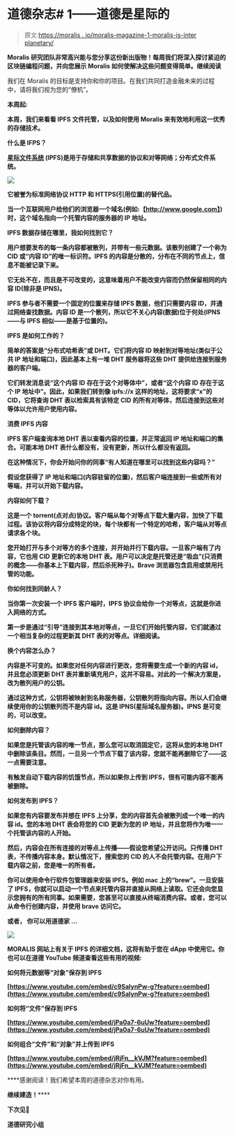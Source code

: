 # 道德杂志# 1——道德是星际的

> 原文:[https://moralis . io/moralis-magazine-1-moralis-is-inter planetary/](https://moralis.io/moralis-magazine-1-moralis-is-interplanetary/)

**Moralis 研究团队非常高兴能与您分享这份新出版物！每周我们将深入探讨紧迫的区块链编程问题，并向您展示 Moralis 如何使解决这些问题变得简单。继续阅读**

我们在 Moralis 的目标是支持你和你的项目。在我们共同打造金融未来的过程中，请将我们视为您的“僚机”。

**本周起:**

****本周，我们来看看 IPFS 文件托管，以及如何使用 Moralis 来有效地利用这一优秀的存储技术。****

****什么是 IFPS？****

****[星际文件系统](https://moralis.io/what-is-ipfs-interplanetary-file-system/) (IPFS)是用于存储和共享数据的协议和对等网络；分布式文件系统。****

****![](../Images/ea7f4d1adc855fee72a837c2587aed2f.png)****

****它被誉为标准网络协议 HTTP 和 HTTPS(引用位置)的替代品。****

****当一个互联网用户给他们的浏览器一个域名(例如:【http://www.google.com】)时，这个域名指向一个托管内容的服务器的 IP 地址。****

******IPFS 数据存储在哪里，我如何找到它？******

****用户想要发布的每一条内容都被散列，并带有一些元数据。该散列创建了一个称为 CID 或“内容 ID”的唯一标识符。IPFS 的内容是分散的，分布在不同的节点上，信息不能被记录下来。****

****它无处不在，而且是不可改变的，这意味着用户不能改变内容而仍然保留相同的内容 ID(除非是 IPNS)。****

****IPFS 参与者不需要一个固定的位置来存储 IPFS 数据，他们只需要内容 ID，并通过网络查找数据。内容 ID 是一个散列，所以它不关心内容(数据)位于何处(IPNS——与 IPFS 相似——是基于位置的)。****

****IPFS 是如何工作的？****

****简单的答案是“分布式哈希表”或 DHT。它们将内容 ID 映射到对等地址(类似于公共 IP 地址和端口)，因此基本上有一堆 DHT 服务器将这些 DHT 提供给连接到服务器的客户端。****

****它们转发消息说“这个内容 ID 存在于这个对等体中”，或者“这个内容 ID 存在于这个 IP 地址中”。因此，如果我们转到像 ipfs://x 这样的地址，这将要求“x”的 CID，它将查询 DHT 表以检索具有该特定 CID 的所有对等体，然后连接到这些对等体以允许用户使用内容。****

******消费 IPFS 内容******

****IPFS 客户端查询本地 DHT 表以查看内容的位置，并正常返回 IP 地址和端口的集合。可能本地 DHT 表什么都没有，没有更新，所以什么都没有返回。****

****在这种情况下，你会开始问你的同事“有人知道在哪里可以找到这些内容吗？”****

****假设您获得了 IP 地址和端口(内容驻留的位置)，然后客户端连接到一些或所有对等端，并可以开始下载内容。****

******内容如何下载？******

****这是一个 torrent(点对点)协议。客户端从每个对等点下载大量内容，加快了下载过程。该协议将内容分成特定的块，每个块都有一个特定的哈希，客户端从对等点请求各个块。****

****您开始打开与多个对等方的多个连接，并开始并行下载内容。一旦客户端有了内容，它也用 CID 更新它的本地 DHT 表。用户可以决定是托管还是“吸血”(只消费的概念——你基本上下载内容，然后杀死种子)。Brave 浏览器包含启用或禁用托管的功能。****

******你如何找到同龄人？******

****当你第一次安装一个 IPFS 客户端时，IPFS 协议会给你一个对等点，这就是你进入网络的方式。****

****第一步是通过“引导”连接到其本地对等点，一旦它们开始托管内容，它们就通过一个相当复杂的过程更新其 DHT 表的对等点。详细阅读[](https://kademlia.readthedocs.io/en/latest/)。****

******换个内容怎么办？******

****内容是不可变的。如果您对任何内容进行更改，您将需要生成一个新的内容 id，并且您必须更新 DHT 表并重新填充用户，这并不容易。对此的一个解决方案是，改为散列用户的公钥。****

****通过这种方式，公钥将被映射到名称服务器，公钥散列将指向内容。所以人们会继续使用你的公钥散列而不是内容 id。这是 IPNS(星际域名服务器)。IPNS 是可变的，可以改变。****

******如何删除内容？******

****如果您是托管该内容的唯一节点，那么您可以取消固定它，这将从您的本地 DHT 中删除该条目。然而，一旦另一个节点下载了该内容，您就不能再删除它了——这一点需要注意。****

****有触发自动下载内容的饥饿节点，所以如果你上传到 IPFS，很有可能内容不能再被删除。****

****如何发布到 IPFS？****

****如果您有内容要发布并想在 IPFS 上分享，您的内容首先会被散列成一个唯一的内容 id。您的本地 DHT 表会将您的 CID 更新为您的 IP 地址，并且您将作为唯一一个托管该内容的人开始。****

****然后，内容会在所有连接的对等点上传播——假设您希望公开访问。只传播 DHT 表，不传播内容本身。默认情况下，搜索您的 CID 的人不会托管内容。在用户下载内容之前，您是唯一的所有者。****

****你可以使用命令行软件包管理器来安装 IPFS。例如 mac 上的“brew”。一旦安装了 IPFS，你就可以启动一个节点来托管内容并直接从网络上读取。它还会向您显示您拥有的所有同事。如果需要，您甚至可以直接从终端消费内容。或者，您可以从命令行创建内容，并使用 brave 访问它。****

****或者， 你可以用道德家 …****

****![](../Images/3598b7ea32bcde80ceaa4fddefbc121b.png)****

****MORALIS 网站上有关于 IPFS 的详细文档，这将有助于您在 dApp 中使用它。你也可以在道德 YouTube 频道查看这些有用的视频:****

******如何将元数据等“对象”保存到 IPFS******

****[https://www.youtube.com/embed/c9SalynPw-g?feature=oembed](https://www.youtube.com/embed/c9SalynPw-g?feature=oembed)****

******如何将“文件”保存到 IPFS******

****[https://www.youtube.com/embed/jPa0a7-6uUw?feature=oembed](https://www.youtube.com/embed/jPa0a7-6uUw?feature=oembed)****

******如何组合“文件”和“对象”并上传到 IPFS******

****[https://www.youtube.com/embed/jRjFn__kVJM?feature=oembed](https://www.youtube.com/embed/jRjFn__kVJM?feature=oembed)****

****感谢阅读！我们希望本周的道德杂志对你有用。

**继续建造！******

****下次见💚****

****道德研究小组****